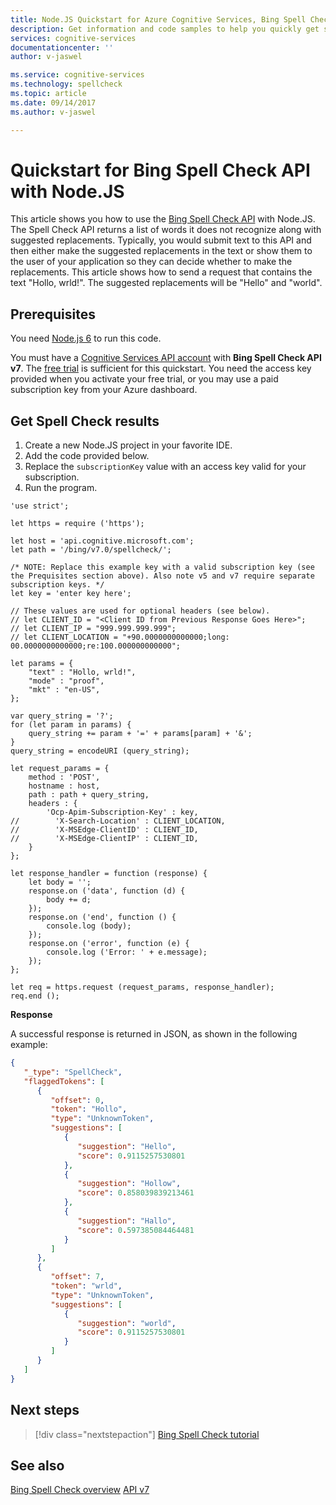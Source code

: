 ```yaml
---
title: Node.JS Quickstart for Azure Cognitive Services, Bing Spell Check API | Microsoft Docs
description: Get information and code samples to help you quickly get started using the Bing Spell Check API in Microsoft Cognitive Services on Azure.
services: cognitive-services
documentationcenter: ''
author: v-jaswel

ms.service: cognitive-services
ms.technology: spellcheck
ms.topic: article
ms.date: 09/14/2017
ms.author: v-jaswel

---
```

# Quickstart for Bing Spell Check API with Node.JS 
<a name="HOLTop"></a>

This article shows you how to use the [Bing Spell Check API](https://azure.microsoft.com/en-us/services/cognitive-services/spell-check/) with Node.JS. The Spell Check API returns a list of words it does not recognize along with suggested replacements. Typically, you would submit text to this API and then either make the suggested replacements in the text or show them to the user of your application so they can decide whether to make the replacements. This article shows how to send a request that contains the text "Hollo, wrld!". The suggested replacements will be "Hello" and "world".

## Prerequisites

You need [Node.js 6](https://nodejs.org/en/download/) to run this code.

You must have a [Cognitive Services API account](https://docs.microsoft.com/azure/cognitive-services/cognitive-services-apis-create-account) with **Bing Spell Check API v7**. The [free trial](https://azure.microsoft.com/en-us/try/cognitive-services/#lang) is sufficient for this quickstart. You need the access key provided when you activate your free trial, or you may use a paid subscription key from your Azure dashboard.

## Get Spell Check results

1. Create a new Node.JS project in your favorite IDE.
2. Add the code provided below.
3. Replace the `subscriptionKey` value with an access key valid for your subscription.
4. Run the program.

```nodejs
'use strict';

let https = require ('https');

let host = 'api.cognitive.microsoft.com';
let path = '/bing/v7.0/spellcheck/';

/* NOTE: Replace this example key with a valid subscription key (see the Prequisites section above). Also note v5 and v7 require separate subscription keys. */
let key = 'enter key here';

// These values are used for optional headers (see below).
// let CLIENT_ID = "<Client ID from Previous Response Goes Here>";
// let CLIENT_IP = "999.999.999.999";
// let CLIENT_LOCATION = "+90.0000000000000;long: 00.0000000000000;re:100.000000000000";

let params = {
    "text" : "Hollo, wrld!",
    "mode" : "proof",
    "mkt" : "en-US",
};

var query_string = '?';
for (let param in params) {
    query_string += param + '=' + params[param] + '&';
}
query_string = encodeURI (query_string);

let request_params = {
    method : 'POST',
    hostname : host,
    path : path + query_string,
    headers : {
        'Ocp-Apim-Subscription-Key' : key,
//        'X-Search-Location' : CLIENT_LOCATION,
//        'X-MSEdge-ClientID' : CLIENT_ID,
//        'X-MSEdge-ClientIP' : CLIENT_ID,
    }
};

let response_handler = function (response) {
    let body = '';
    response.on ('data', function (d) {
        body += d;
    });
    response.on ('end', function () {
        console.log (body);
    });
    response.on ('error', function (e) {
        console.log ('Error: ' + e.message);
    });
};

let req = https.request (request_params, response_handler);
req.end ();
```

**Response**

A successful response is returned in JSON, as shown in the following example: 

```json
{
   "_type": "SpellCheck",
   "flaggedTokens": [
      {
         "offset": 0,
         "token": "Hollo",
         "type": "UnknownToken",
         "suggestions": [
            {
               "suggestion": "Hello",
               "score": 0.9115257530801
            },
            {
               "suggestion": "Hollow",
               "score": 0.858039839213461
            },
            {
               "suggestion": "Hallo",
               "score": 0.597385084464481
            }
         ]
      },
      {
         "offset": 7,
         "token": "wrld",
         "type": "UnknownToken",
         "suggestions": [
            {
               "suggestion": "world",
               "score": 0.9115257530801
            }
         ]
      }
   ]
}
```

## Next steps

> [!div class="nextstepaction"]
> [Bing Spell Check tutorial](../tutorials/spellcheck.md)

## See also 

[Bing Spell Check overview](../proof-text.md)
[API v7](https://docs.microsoft.com/rest/api/cognitiveservices/bing-spell-check-api-v7-reference)